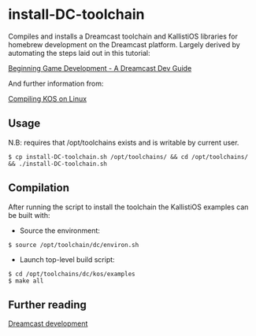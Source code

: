 # install-DC-toolchain

Compiles and installs a Dreamcast toolchain and KallistiOS libraries for homebrew 
development on the Dreamcast platform. Largely derived by automating the steps 
laid out in this tutorial:

[Beginning Game Development - A Dreamcast Dev Guide](http://www.racketboy.com/forum/viewtopic.php?t=50699)

And further information from:

[Compiling KOS on Linux](http://dcemulation.org/?title=Compiling_KOS_on_Linux)

## Usage

N.B: requires that /opt/toolchains exists and is writable by current user.

```
$ cp install-DC-toolchain.sh /opt/toolchains/ && cd /opt/toolchains/ && ./install-DC-toolchain.sh
```

## Compilation

After running the script to install the toolchain the KallistiOS examples can be built with:

* Source the environment:

```
$ source /opt/toolchain/dc/environ.sh
```

* Launch top-level build script:

```
$ cd /opt/toolchains/dc/kos/examples
$ make all
```

## Further reading

[Dreamcast development](http://dcemulation.org/?title=Development)

